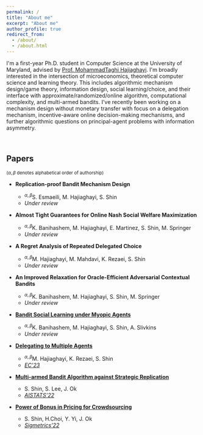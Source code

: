 ```yaml
---
permalink: /
title: "About me"
excerpt: "About me"
author_profile: true
redirect_from: 
  - /about/
  - /about.html
---
```


<!-- Google tag (gtag.js) -->
<script async src="https://www.googletagmanager.com/gtag/js?id=G-NL62WLXFDE"></script>
<script>
  window.dataLayer = window.dataLayer || [];
  function gtag(){dataLayer.push(arguments);}
  gtag('js', new Date());

  gtag('config', 'G-NL62WLXFDE');
</script>



I'm a first-year Ph.D. student in Computer Science at the University of Maryland, advised by [Prof. MohammadTaghi Hajiaghayi](http://www.cs.umd.edu/~hajiagha/).
I'm broadly interested in the intersection of microeconomics, theoretical computer science and learning theory.
This includes algorithmic mechanism design/game theory, information design, social learning/choice, and their interface with approximate/randomized/online algorithm, computational complexity, and multi-armed bandits.
I've recently been working on a mechanism design without monetary transfer with focus on a delegation mechanism, incentive-aware online decision-making mechanisms, and further algorithmic questions on principal-agent problems with information asymmetry.


&nbsp;
&nbsp;
## Papers


<sup>($\alpha,\beta$ denotes alphabetical order of authorship)</sup>
* **Replication-proof Bandit Mechanism Design**
	* <sup>$\alpha,\beta$</sup>S. Esmaeili, M. Hajiaghayi, S. Shin
	* *Under review*

* **Almost Tight Guarantees for Online Nash Social Welfare Maximization**
	* <sup>$\alpha,\beta$</sup>K. Banihashem, M. Hajiaghayi, E. Martinez, S. Shin, M. Springer
	* *Under review*

* **A Regret Analysis of Repeated Delegated Choice**
	* <sup>$\alpha,\beta$</sup>M. Hajiaghayi, M. Mahdavi, K. Rezaei, S. Shin
	* *Under review*
	

* **An Improved Relaxation for Oracle-Efficient Adversarial Contextual Bandits**
	* <sup>$\alpha,\beta$</sup>K. Banihashem, M. Hajiaghayi, S. Shin, M. Springer
	* *Under review*

* [**Bandit Social Learning under Myopic Agents**](https://arxiv.org/pdf/2302.07425.pdf)
	* <sup>$\alpha,\beta$</sup>K. Banihashem, M. Hajiaghayi, S. Shin, A. Slivkins
	* *Under review*

* [**Delegating to Multiple Agents**](https://arxiv.org/pdf/2305.03203.pdf)
	* <sup>$\alpha,\beta$</sup>M. Hajiaghayi, K. Rezaei, S. Shin
	* [*EC'23*](https://ec23.sigecom.org/)

* [**Multi-armed Bandit Algorithm against Strategic Replication**](https://proceedings.mlr.press/v151/shin22a/shin22a.pdf)
	* S. Shin, S. Lee, J. Ok
	* [*AISTATS'22*](http://aistats.org/aistats2022/)

* [**Power of Bonus in Pricing for Crowdsourcing**](https://yung-web.github.io/home/Publication/Conference/PowerofBonus_Sigmetrics_2022.pdf)
	* S. Shin, H.Choi, Y. Yi, J. Ok
	* [*Sigmetrics'22*](https://www.sigmetrics.org/sigmetrics2022/)
